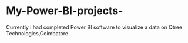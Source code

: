 # My-Power-BI-projects-
Currently i had completed Power BI software to visualize a data on Qtree Technologies,Coimbatore
